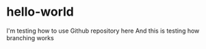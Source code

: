 # hello-world
I'm testing how to use Github repository here
And this is testing how branching works
